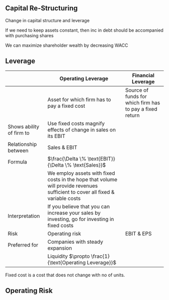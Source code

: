 ## Capital Re-Structuring

Change in capital structure and leverage

If we need to keep assets constant, then inc in debt should be accompanied with purchasing shares

We can maximize shareholder wealth by decreasing WACC

## Leverage

|                          | Operating Leverage                                           | Financial Leverage                                       |
| ------------------------ | ------------------------------------------------------------ | -------------------------------------------------------- |
|                          | Asset for which firm has to pay a fixed cost                 | Source of funds for which firm has to pay a fixed return |
| Shows ability of firm to | Use fixed costs magnify effects of change in sales on its EBIT |                                                          |
| Relationship between     | Sales & EBIT                                                 |                                                          |
| Formula                  | $\frac{\Delta \% \text{EBIT}}{\Delta \% \text{Sales}}$       |                                                          |
|                          | We employ assets with fixed costs in the hope that volume will provide revenues sufficient to cover all fixed & variable costs |                                                          |
| Interpretation           | If you believe that you can increase your sales by investing, go for investing in fixed costs |                                                          |
| Risk                     | Operating risk                                               | EBIT & EPS                                               |
| Preferred for            | Companies with steady expansion                              |                                                          |
|                          | Liquidity $\propto \frac{1}{\text{Operating Leverage}}$      |                                                          |

Fixed cost is a cost that does not change with no of units.

## Operating Risk

